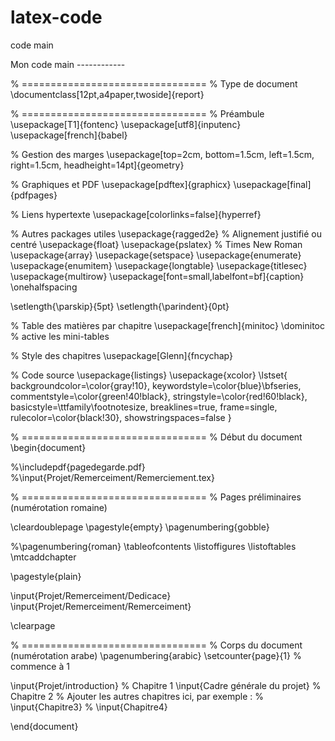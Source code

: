 # latex-code
code main 



Mon code main ------------



% ================================
% Type de document
\documentclass[12pt,a4paper,twoside]{report}

% ================================
% Préambule
\usepackage[T1]{fontenc}
\usepackage[utf8]{inputenc}
\usepackage[french]{babel}

% Gestion des marges
\usepackage[top=2cm, bottom=1.5cm, left=1.5cm, right=1.5cm, headheight=14pt]{geometry}

% Graphiques et PDF
\usepackage[pdftex]{graphicx}
\usepackage[final]{pdfpages}

% Liens hypertexte
\usepackage[colorlinks=false]{hyperref}

% Autres packages utiles
\usepackage{ragged2e} % Alignement justifié ou centré
\usepackage{float}
\usepackage{pslatex} % Times New Roman
\usepackage{array}
\usepackage{setspace}
\usepackage{enumerate}
\usepackage{enumitem}
\usepackage{longtable}
\usepackage{titlesec} 
\usepackage{multirow}
\usepackage[font=small,labelfont=bf]{caption}
\onehalfspacing

\setlength{\parskip}{5pt}
\setlength{\parindent}{0pt}

% Table des matières par chapitre
\usepackage[french]{minitoc}
\dominitoc  % active les mini-tables

% Style des chapitres
\usepackage[Glenn]{fncychap}

% Code source
\usepackage{listings}
\usepackage{xcolor}
\lstset{
    backgroundcolor=\color{gray!10},
    keywordstyle=\color{blue}\bfseries,
    commentstyle=\color{green!40!black},
    stringstyle=\color{red!60!black},
    basicstyle=\ttfamily\footnotesize,
    breaklines=true,
    frame=single,
    rulecolor=\color{black!30},
    showstringspaces=false
}

% ================================
% Début du document
\begin{document}


%\includepdf{pagedegarde.pdf}
%\input{Projet/Remerceiment/Remerciement.tex}

% ================================
% Pages préliminaires (numérotation romaine)

\cleardoublepage
\pagestyle{empty} 
\pagenumbering{gobble}

%\pagenumbering{roman} 
\tableofcontents
\listoffigures
\listoftables
\mtcaddchapter

\pagestyle{plain}


\input{Projet/Remerceiment/Dedicace}
\input{Projet/Remerceiment/Remerceiment}

\clearpage

% ================================
% Corps du document (numérotation arabe)
\pagenumbering{arabic}
\setcounter{page}{1} % commence à 1

\input{Projet/introduction}           % Chapitre 1
\input{Cadre générale du projet}      % Chapitre 2
% Ajouter les autres chapitres ici, par exemple :
% \input{Chapitre3}
% \input{Chapitre4}

\end{document}
